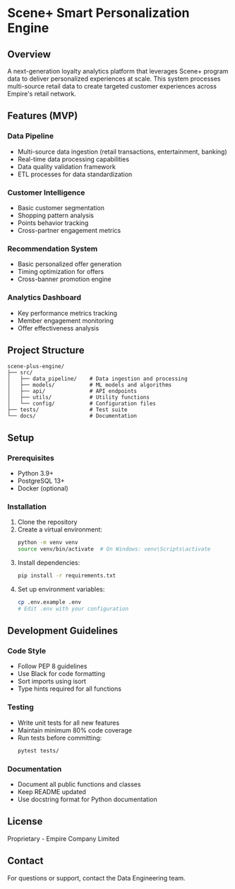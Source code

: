 # Scene+ Smart Personalization Engine

## Overview
A next-generation loyalty analytics platform that leverages Scene+ program data to deliver personalized experiences at scale. This system processes multi-source retail data to create targeted customer experiences across Empire's retail network.

## Features (MVP)

### Data Pipeline
- Multi-source data ingestion (retail transactions, entertainment, banking)
- Real-time data processing capabilities
- Data quality validation framework
- ETL processes for data standardization

### Customer Intelligence
- Basic customer segmentation
- Shopping pattern analysis
- Points behavior tracking
- Cross-partner engagement metrics

### Recommendation System
- Basic personalized offer generation
- Timing optimization for offers
- Cross-banner promotion engine

### Analytics Dashboard
- Key performance metrics tracking
- Member engagement monitoring
- Offer effectiveness analysis

## Project Structure
```
scene-plus-engine/
├── src/
│   ├── data_pipeline/    # Data ingestion and processing
│   ├── models/           # ML models and algorithms
│   ├── api/              # API endpoints
│   ├── utils/            # Utility functions
│   └── config/           # Configuration files
├── tests/                # Test suite
└── docs/                 # Documentation
```

## Setup

### Prerequisites
- Python 3.9+
- PostgreSQL 13+
- Docker (optional)

### Installation
1. Clone the repository
2. Create a virtual environment:
   ```bash
   python -m venv venv
   source venv/bin/activate  # On Windows: venv\Scripts\activate
   ```
3. Install dependencies:
   ```bash
   pip install -r requirements.txt
   ```
4. Set up environment variables:
   ```bash
   cp .env.example .env
   # Edit .env with your configuration
   ```

## Development Guidelines

### Code Style
- Follow PEP 8 guidelines
- Use Black for code formatting
- Sort imports using isort
- Type hints required for all functions

### Testing
- Write unit tests for all new features
- Maintain minimum 80% code coverage
- Run tests before committing:
  ```bash
  pytest tests/
  ```

### Documentation
- Document all public functions and classes
- Keep README updated
- Use docstring format for Python documentation

## License
Proprietary - Empire Company Limited

## Contact
For questions or support, contact the Data Engineering team. 